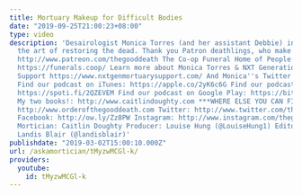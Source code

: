 ```yaml
---
title: Mortuary Makeup for Difficult Bodies
date: "2019-09-25T21:00:23+08:00"
type: video
description: 'Desairologist Monica Torres (and her assistant Debbie) instruct me on
  the art of restoring the dead. Thank you Patron deathlings, who make this all possible.
  http://www.patreon.com/thegooddeath The Co-op Funeral Home of People’s Memorial
  https://funerals.coop/ Learn more about Monica Torres & NXT Generation Mortuary
  Support https://www.nxtgenmortuarysupport.com/ And Monica''s Twitter: https://twitter.com/coldhandshosts
  Find our podcast on iTunes: https://apple.co/2yK6c6G Find our podcast on Spotify:
  https://spoti.fi/2QZEVEM Find our podcast on Google Play: https://bit.ly/2AdEvoj
  My two books!: http://www.caitlindoughty.com ***WHERE ELSE YOU CAN FIND ME*** Website:
  http://www.orderofthegooddeath.com Twitter: http://www.twitter.com/thegooddeath
  Facebook: http://ow.ly/Zz8PW Instagram: http://www.instagram.com/thegooddeath ***CREDITS***
  Mortician: Caitlin Doughty Producer: Louise Hung (@LouiseHung1) Editor & Graphics:
  Landis Blair (@landisblair)'
publishdate: "2019-03-02T15:00:10.000Z"
url: /askamortician/tMyzwMCGl-k/
providers:
  youtube:
    id: tMyzwMCGl-k
---
```

